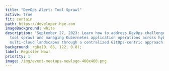 ```yaml
---
title: "DevOps Alert: Tool Sprawl"
active: true
fit: contain
path: https://developer.hpe.com
imageBackground: white
description: "September 27, 2023: Learn how to address DevOps challenges like
  tool sprawl and managing Kubernetes application operations across hybrid and
  multi-cloud landscapes through a centralized GitOps-centric approach."
background: rgba(0, 86, 122, 0.8);
label: Register Now!
priority: 1
image: /img/event-meetups-newlogo-400x400.png
---
```

